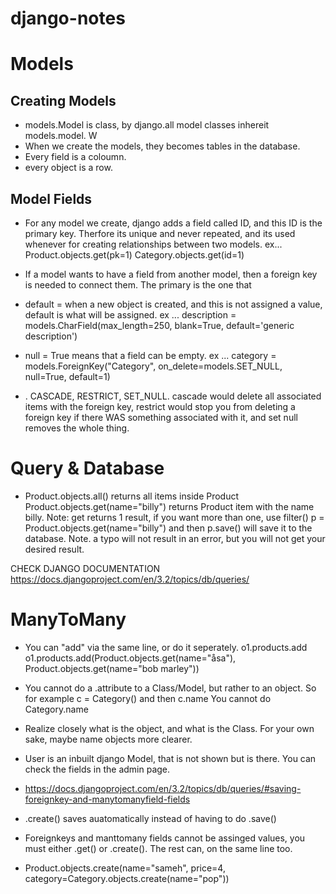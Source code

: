 # django-notes

# Models
## Creating Models
+ models.Model is class, by django.all model classes  inhereit models.model. W
+ When we create the models, they becomes tables in the database. 
+ Every field is a coloumn. 
+ every object is a row. 



## Model Fields
+ For any model we create, django adds a field called ID, and this ID is the primary key. Therfore its unique and never repeated, and its used whenever for creating relationships between two models. ex... 
Product.objects.get(pk=1)
Category.objects.get(id=1)

+ If a model wants to have a field from another model, then a foreign key is needed to connect them. The primary is the one that 

+ default = when a new object is created, and this is not assigned a value, default is what will be assigned. ex
...
description = models.CharField(max_length=250, blank=True, default='generic description')

+ null = True means that a field can be empty. ex
...
category = models.ForeignKey("Category", on_delete=models.SET_NULL, null=True, default=1)

+ . CASCADE, RESTRICT, SET_NULL. cascade would delete all associated items with the foreign key, restrict would stop you from deleting a foreign key if there WAS something associated with it, and set null removes the whole thing.

# Query & Database
+ Product.objects.all() returns all items inside Product
Product.objects.get(name="billy") returns Product item with the name billy. Note: get returns 1 result, if you want more than one, use filter()
p = Product.objects.get(name="billy") and then p.save() will save it to the database. Note. a typo will not result in an error, but you will not get your desired result.

CHECK DJANGO DOCUMENTATION https://docs.djangoproject.com/en/3.2/topics/db/queries/

# ManyToMany
+ You can "add" via the same line, or do it seperately.
o1.products.add
o1.products.add(Product.objects.get(name="åsa"), Product.objects.get(name="bob marley"))

+ You cannot do a .attribute to a Class/Model, but rather to an object. So for example 
c = Category() and then c.name
You cannot do Category.name

+ Realize closely what is the object, and what is the Class. For your own sake, maybe name objects more clearer. 

+ User is an inbuilt django Model, that is not shown but is there. You can check the fields in the admin page. 

+ https://docs.djangoproject.com/en/3.2/topics/db/queries/#saving-foreignkey-and-manytomanyfield-fields

+ .create() saves auatomatically instead of having to do .save()

+ Foreignkeys and manttomany fields cannot be assinged values, you must either .get() or .create(). The rest can, on the same line too.

+ Product.objects.create(name="sameh", price=4, category=Category.objects.create(name="pop"))

